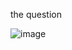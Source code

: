 the question

![image](https://user-images.githubusercontent.com/114018504/230405921-ee96c448-e563-473e-b868-4e279a9e056c.png)

